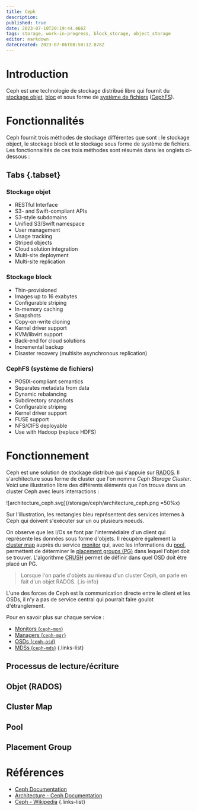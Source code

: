 ```yaml
---
title: Ceph
description: 
published: true
date: 2023-07-10T20:19:44.466Z
tags: storage, work-in-progress, block_storage, object_storage
editor: markdown
dateCreated: 2023-07-06T08:50:12.878Z
---
```


# Introduction
Ceph est une technologie de stockage distribué libre qui fournit du [stockage objet](/storage/object), [bloc](/storage/block) et sous forme de [système de fichiers](/filesystems) ([CephFS](/filesystem/cephfs)).

# Fonctionnalités
Ceph fournit trois méthodes de stockage différentes que sont : le stockage object, le stockage block et le stockage sous forme de système de fichiers. Les fonctionnalités de ces trois méthodes sont résumés dans les onglets ci-dessous :
## Tabs {.tabset}
### Stockage objet
- RESTful Interface
- S3- and Swift-compliant APIs
- S3-style subdomains
- Unified S3/Swift namespace
- User management
- Usage tracking
- Striped objects
- Cloud solution integration
- Multi-site deployment
- Multi-site replication

### Stockage block
- Thin-provisioned
- Images up to 16 exabytes
- Configurable striping
- In-memory caching
- Snapshots
- Copy-on-write cloning
- Kernel driver support
- KVM/libvirt support
- Back-end for cloud solutions
- Incremental backup
- Disaster recovery (multisite asynchronous replication)

### CephFS (système de fichiers)
- POSIX-compliant semantics
- Separates metadata from data
- Dynamic rebalancing
- Subdirectory snapshots
- Configurable striping
- Kernel driver support
- FUSE support
- NFS/CIFS deployable
- Use with Hadoop (replace HDFS)

# Fonctionnement
Ceph est une solution de stockage distribué qui s'appuie sur [RADOS](https://ceph.io/assets/pdfs/weil-rados-pdsw07.pdf). Il s'architecture sous forme de cluster que l'on nomme *Ceph Storage Cluster*. Voici une illustration libre des différents éléments que l'on trouve dans un cluster Ceph avec leurs interractions :

![architecture_ceph.svg](/storage/ceph/architecture_ceph.png =50%x)

Sur l'illustration, les rectangles bleu représentent des services internes à Ceph qui doivent s'exécuter sur un ou plusieurs noeuds. 

On observe que les I/Os se font par l'intermédiaire d'un client qui représente les données sous forme d'objets. Il récupère également la [cluster map](/storage/ceph#cluster-map) auprès du service [monitor](/storage/ceph/monitor) qui, avec les informations du [pool](/storage/storage/ceph#pool), permettent de déterminer le [placement groups (PG)](/storage/ceph#placement-group) dans lequel l'objet doit se trouver. L'algorithme [CRUSH](https://ceph.io/assets/pdfs/weil-crush-sc06.pdf) permet de définir dans quel OSD doit être placé un PG.

> Lorsque l'on parle d'objets au niveau d'un cluster Ceph, on parle en fait d'un objet RADOS.
{.is-info}

L'une des forces de Ceph est la communication directe entre le client et les OSDs, il n'y a pas de service central qui pourrait faire goulot d'étranglement.

Pour en savoir plus sur chaque service :
- [Monitors (`ceph-mon`)](/storage/ceph/monitor)
- [Managers (`ceph-mgr`)](/storage/ceph/manager)
- [OSDs (`ceph-osd`)](/storage/ceph/osd)
- [MDSs (`ceph-mds`)](/storage/ceph/mds)
{.links-list}

## Processus de lecture/écriture
## Objet (RADOS)
## Cluster Map
## Pool
## Placement Group

# Références
- [Ceph Documentation](https://docs.ceph.com/en/latest/)
- [Architecture - Ceph Documentation](https://docs.ceph.com/en/latest/architecture/)
- [Ceph - Wikipedia](https://en.wikipedia.org/wiki/Ceph_(software))
{.links-list}